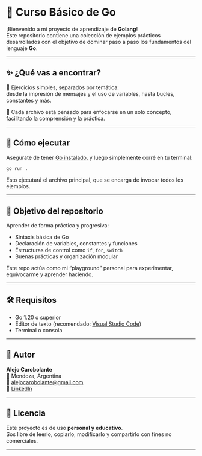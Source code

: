 # 🐹 Curso Básico de Go

¡Bienvenido a mi proyecto de aprendizaje de **Golang**!  
Este repositorio contiene una colección de ejemplos prácticos desarrollados con el objetivo de dominar paso a paso los fundamentos del lenguaje **Go**.

---

## ✨ ¿Qué vas a encontrar?

📌 Ejercicios simples, separados por temática:  
desde la impresión de mensajes y el uso de variables, hasta bucles, constantes y más.

🧠 Cada archivo está pensado para enfocarse en un solo concepto, facilitando la comprensión y la práctica.

---

## 🚀 Cómo ejecutar

Asegurate de tener [Go instalado](https://go.dev/dl/), y luego simplemente corré en tu terminal:

```bash
go run .
```

Esto ejecutará el archivo principal, que se encarga de invocar todos los ejemplos.

---

## 🎯 Objetivo del repositorio

Aprender de forma práctica y progresiva:

- Sintaxis básica de Go
- Declaración de variables, constantes y funciones
- Estructuras de control como `if`, `for`, `switch`
- Buenas prácticas y organización modular

Este repo actúa como mi “playground” personal para experimentar, equivocarme y aprender haciendo.

---

## 🛠️ Requisitos

- Go 1.20 o superior
- Editor de texto (recomendado: [Visual Studio Code](https://code.visualstudio.com/))
- Terminal o consola

---

## 👤 Autor

**Alejo Carobolante**  
📍 Mendoza, Argentina  
📧 alejocarobolante@gmail.com  
🔗 [LinkedIn](https://www.linkedin.com/in/alejo-carobolante-a9295a310)

---

## 📝 Licencia

Este proyecto es de uso **personal y educativo**.  
Sos libre de leerlo, copiarlo, modificarlo y compartirlo con fines no comerciales.

---
